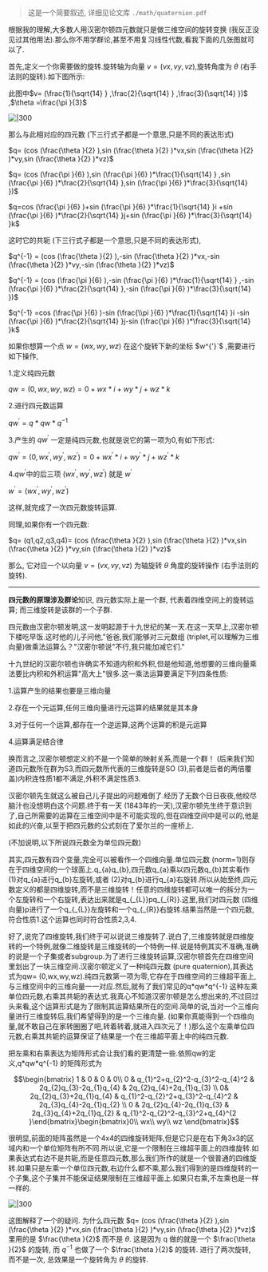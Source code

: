 > 这是一个简要叙述, 详细见论文库 `./math/quaternion.pdf`

根据我的理解,大多数人用汉密尔顿四元数就只是做三维空间的旋转变换 (我反正没见过其他用法).那么你不用学群论,甚至不用复习线性代数,看我下面的几张图就可以了.

首先,定义一个你需要做的旋转.旋转轴为向量 $v= (vx,vy,vz)$,旋转角度为 $\theta$  (右手法则的旋转).如下图所示:

此图中$v= (\frac{1}{\sqrt{14} } ,\frac{2}{\sqrt{14} } ,\frac{3}{\sqrt{14} })$ ,$\theta =\frac{\pi }{3}$

![|300](https://picx.zhimg.com/50/c089c595ab174b5c6886bfc4285460f8_720w.jpg?source=1940ef5c)

那么与此相对应的四元数 (下三行式子都是一个意思,只是不同的表达形式)

$q= (cos (\frac{\theta }{2} ),sin (\frac{\theta }{2} )*vx,sin (\frac{\theta }{2} )*vy,sin (\frac{\theta }{2} )*vz)$

$q= (cos (\frac{\pi }{6} ),sin (\frac{\pi }{6} )*\frac{1}{\sqrt{14} } ,sin (\frac{\pi }{6} )*\frac{2}{\sqrt{14} },sin (\frac{\pi }{6} )*\frac{3}{\sqrt{14} })$

$q=cos (\frac{\pi }{6} )+sin (\frac{\pi }{6} )*\frac{1}{\sqrt{14} }i +sin (\frac{\pi }{6} )*\frac{2}{\sqrt{14} }j+sin (\frac{\pi }{6} )*\frac{3}{\sqrt{14} }k$

这时它的共轭 (下三行式子都是一个意思,只是不同的表达形式),

$q^{-1} = (cos (\frac{\theta }{2} ),-sin (\frac{\theta }{2} )*vx,-sin (\frac{\theta }{2} )*vy,-sin (\frac{\theta }{2} )*vz)$

$q^{-1} = (cos (\frac{\pi }{6} ),-sin (\frac{\pi }{6} )*\frac{1}{\sqrt{14} } ,-sin (\frac{\pi }{6} )*\frac{2}{\sqrt{14} },-sin (\frac{\pi }{6} )*\frac{3}{\sqrt{14} })$

$q^{-1} =cos (\frac{\pi }{6} )-sin (\frac{\\pi }{6} )*\frac{1}{\sqrt{14} }i -sin (\frac{\pi }{6} )*\frac{2}{\sqrt{14} }j-sin (\frac{\pi }{6} )*\frac{3}{\sqrt{14} }k$

如果你想算一个点 $w= (wx,wy,wz)$ 在这个旋转下新的坐标 $w^{'}`$ ,需要进行如下操作,

1.定义纯四元数

$qw= (0,wx,wy,wz)=0+wx*i+wy*j+wz*k$

2.进行四元数运算

$qw^{'} =q*qw*q^{-1}$

3.产生的 $qw^{'}$ 一定是纯四元数,也就是说它的第一项为0,有如下形式:

$qw^{'} = (0,wx^{'},wy^{'},wz^{'})=0+wx^{'}*i+wy^{'}*j+wz^{'}*k$

4.$qw^{'}$中的后三项 $(wx^{'},wy^{'},wz^{'})$ 就是 $w^{'}$

$w^{'} = (wx^{'},wy^{'},wz^{'})$

这样,就完成了一次四元数旋转运算.

同理,如果你有一个四元数:

$q= (q1,q2,q3,q4)= (cos (\frac{\theta }{2} ),sin (\frac{\theta }{2} )*vx,sin (\frac{\theta }{2} )*vy,sin (\frac{\theta }{2} )*vz)$

那么, 它对应一个以向量 $v= (vx,vy,vz)$ 为轴旋转 $\theta$ 角度的旋转操作  (右手法则的旋转).

***

**四元数的原理涉及群论**知识, 四元数实际上是一个群, 代表着四维空间上的旋转运算; 而三维旋转是该群的一个子群.

四元数由汉密尔顿发明,这一发明起源于十九世纪的某一天.在这一天早上,汉密尔顿下楼吃早饭.这时他的儿子问他,"爸爸,我们能够对三元数组 (triplet,可以理解为三维向量)做乘法运算么？"汉密尔顿说"不行,我只能加减它们."

十九世纪的汉密尔顿也许确实不知道内积和外积,但是他知道,他想要的三维向量乘法要比内积和外积运算"高大上"很多.这一乘法运算要满足下列四条性质:

1.运算产生的结果也要是三维向量

2.存在一个元运算,任何三维向量进行元运算的结果就是其本身

3.对于任何一个运算,都存在一个逆运算,这两个运算的积是元运算

4.运算满足结合律

换而言之,汉密尔顿想定义的不是一个简单的映射关系,而是一个群！ (后来我们知道四元数所在群为S3,而四元数所代表的三维旋转是SO (3),前者是后者的两倍覆盖)内积连性质1都不满足,外积不满足性质3.

汉密尔顿先生就这么被自己儿子提出的问题难倒了.经历了无数个日日夜夜,他绞尽脑汁也没想明白这个问题.终于有一天 (1843年的一天),汉密尔顿先生终于意识到了,自己所需要的运算在三维空间中是不可能实现的,但在四维空间中是可以的,他是如此的兴奋,以至于把四元数的公式刻在了爱尔兰的一座桥上.

 (不加说明,以下所说四元数全为单位四元数)

其实,四元数有四个变量,完全可以被看作一个四维向量.单位四元数 (norm=1)则存在于四维空间的一个球面上.q\_{a}q\_{b},四元数q\_{a}乘以四元数q\_{b}其实看作 (1)对q\_{a}进行q\_{b}左旋转,或者 (2)对q\_{b}进行q\_{a}右旋转.所以从始至终,四元数定义的都是四维旋转,而不是三维旋转！任意的四维旋转都可以唯一的拆分为一个左旋转和一个右旋转,表达出来就是q\_{\_{L}}pq\_{\_{R}}.这里,我们对四元数 (四维向量)p进行了一个q\_{\_{L}}左旋转和一个q\_{\_{R}}右旋转.结果当然是一个四元数,符合性质1.这个运算也同时符合性质2,3,4.

好了,说完了四维旋转,我们终于可以说说三维旋转了.说白了,三维旋转就是四维旋转的一个特例,就像二维旋转是三维旋转的一个特例一样.说是特例其实不准确,准确的说是一个子集或者subgroup.为了进行三维旋转运算,汉密尔顿首先在四维空间里划出了一块三维空间.汉密尔顿定义了一种纯四元数 (pure quaternion),其表达式为qw= (0,wx,wy,wz).纯四元数第一项为零,它存在于四维空间的三维超平面上,与三维空间中的三维向量一一对应.然后,就有了我们常见的q\*qw\*q^{-1} 这种左乘单位四元数,右乘其共轭的表达式.我真心不知道汉密尔顿是怎么想出来的,不过回过头来看,这个运算形式是为了限制其运算结果所在的空间.简单的说,当对一个三维向量进行三维旋转后,我们希望得到的是一个三维向量. (如果你真能得到一个四维向量,就不敢自己在家转圈圈了吧,转着转着,就进入四次元了！)那么这个左乘单位四元数,右乘其共轭的运算保证了结果是一个在三维超平面上中的纯四元数.

把左乘和右乘表达为矩阵形式会让我们看的更清楚一些.依照qw的定义,q\*qw\*q^{-1} 的矩阵形式为

$$\begin{bmatrix}
1 & 0 & 0 & 0\\ 0 & q_{1}^2+q_{2}^2-q_{3}^2-q_{4}^2 & 2q_{2}q_{3}-2q_{1}q_{4} & 2q_{2}q_{4}+2q_{1}q_{3} \\ 0& 2q_{2}q_{3}+2q_{1}q_{4} & q_{1}^2-q_{2}^2+q_{3}^2-q_{4}^2 & 2q_{3}q_{4}-2q_{1}q_{2} \\ 0 & 2q_{2}q_{4}-2q_{1}q_{3} & 2q_{3}q_{4}+2q_{1}q_{2} & q_{1}^2-q_{2}^2-q_{3}^2+q_{4}^{2 }\end{bmatrix}\begin{bmatrix}0\\ wx\\ wy\\ wz \end{bmatrix}$$

很明显,前面的矩阵虽然是一个4x4的四维旋转矩阵,但是它只是在右下角3x3的区域内和一个单位矩阵有所不同.所以说,它是一个限制在三维超平面上的四维旋转.如果表达式右边不是共轭,而是任意四元数,那么我们所作的就是一个很普通的四维旋转.如果只是左乘一个单位四元数,右边什么都不乘,那么我们得到的是四维旋转的一个子集,这个子集并不能保证结果限制在三维超平面上.如果只右乘,不左乘也是一样一样的.

![|300](https://pica.zhimg.com/50/c1a4657d87e2d863fd00439397783475_720w.jpg?source=1940ef5c)

这图解释了一个的疑问. 为什么四元数 $q= (cos (\frac{\theta }{2} ),sin (\frac{\theta }{2} )*vx,sin (\frac{\theta }{2} )*vy,sin (\frac{\theta }{2} )*vz)$ 里用的是 $\frac{\theta }{2}$ 而不是 $\theta$. 这是因为 q 做的就是一个 $\frac{\theta }{2}$ 的旋转, 而 $q^{-1}$ 也做了一个 $\frac{\theta }{2}$ 的旋转. 进行了两次旋转, 而不是一次, 总效果是一个旋转角为 $\theta$ 的旋转.